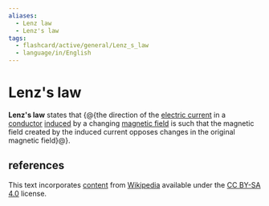 ```yaml
---
aliases:
  - Lenz law
  - Lenz's law
tags:
  - flashcard/active/general/Lenz_s_law
  - language/in/English
---
```


# Lenz's law

__Lenz's law__ states that {@{the direction of the [electric current](electric%20current.md) in a [conductor](electrical%20conductor.md) [induced](electromagnetic%20induction.md) by a changing [magnetic field](magnetic%20field.md) is such that the magnetic field created by the induced current opposes changes in the original magnetic field}@}. <!--SR:!2026-07-14,733,270-->

## references

This text incorporates [content](https://en.wikipedia.org/wiki/Lenz's_law) from [Wikipedia](Wikipedia.md) available under the [CC BY-SA 4.0](https://creativecommons.org/licenses/by-sa/4.0/) license.
